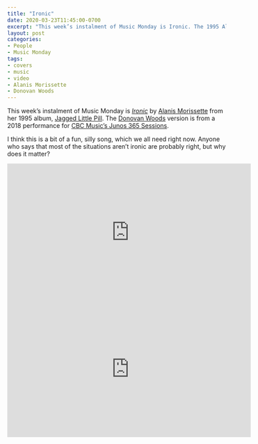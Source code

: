 ```yaml
---
title: "Ironic"
date: 2020-03-23T11:45:00-0700
excerpt: "This week’s instalment of Music Monday is Ironic. The 1995 Alanis Morissette original and a 2018 cover by Donovan Woods."
layout: post
categories:
- People
- Music Monday
tags:
- covers
- music
- video
- Alanis Morissette
- Donovan Woods
---
```

This week’s instalment of Music Monday is [_Ironic_](https://en.wikipedia.org/wiki/Ironic_(song)) by
[Alanis Morissette](http://alanis.com/) from her 1995 album,
[Jagged Little Pill](https://en.wikipedia.org/wiki/Jagged_Little_Pill). The [Donovan Woods](http://www.donovanwoods.net/)
version is from a 2018 performance for [CBC Music’s Junos 365 Sessions](https://www.cbc.ca/music/junos/donovan-woods-ironic-junos-365-sessions-1.4489475).

I think this is a bit of a fun, silly song, which we all need right now. Anyone who says that most of the situations aren’t ironic are probably right, but why does it matter?

<div class="video-container">
<iframe width="560" height="315" src="https://www.youtube.com/embed/Jne9t8sHpUc" frameborder="0" allowfullscreen title="Video: Ironic by Alanis Morissette"></iframe>
</div>

<div class="video-container">
<iframe width="560" height="315" src="https://www.youtube.com/embed/ZbhbMW6LORk" frameborder="0" allowfullscreen title="Video: Ironic by Donovan Woods"></iframe>
</div>
